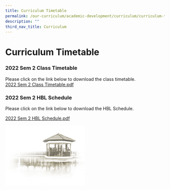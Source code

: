 ```yaml
---
title: Curriculum Timetable
permalink: /our-curriculum/academic-development/curriculum/curriculum-timetable
description: ""
third_nav_title: Curriculum
---
```


# **Curriculum Timetable**

### 2022 Sem 2 Class Timetable

Please click on the link below to download the class timetable.  
[2022 Sem 2 Class Timetable.pdf](/files/2022%20Sem%202%20Class%20Timetable.pdf)

### 2022 Sem 2 HBL Schedule

Please click on the link below to download the HBL Schedule.  
  
[2022 Sem 2 HBL Schedule.pdf](/files/2022%20Sem%202%20HBL%20Schedule.pdf)

<img src="/images/pavilion.png" 
     style="width:50%">